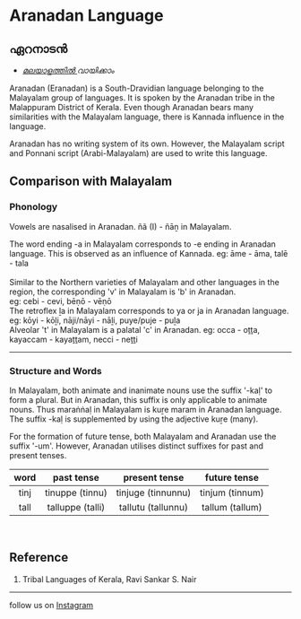 # Aranadan Language


## ഏറനാടന്‍

* _[മലയാളത്തില്‍ ](/aranadan/)വായിക്കാം_

Aranadan (Eranadan) is a South-Dravidian language belonging to the Malayalam group of languages. It is spoken by the Aranadan tribe in the Malappuram District of Kerala. Even though Aranadan bears many similarities with the Malayalam language, there is Kannada influence in the language.

Aranadan has no writing system of its own. However, the Malayalam script and Ponnani script (Arabi-Malayalam) are used to write this language.

## Comparison with Malayalam

### Phonology

Vowels are nasalised in Aranadan. ñã (I) - ñāṉ in Malayalam. 
<br>

The word ending -a in Malayalam corresponds to -e ending in Aranadan language. This is observed as an influence of Kannada. 
eg: āme - āma, talē - tala
<br>
<br>
Similar to the Northern varieties of Malayalam and other languages in the region, the corresponding 'v' in Malayalam is 'b' in Aranadan. <br>
eg: cebi - cevi, bēṇō - vēṇō
<br>
The retroflex ḻa in Malayalam corresponds to ya or ja in Aranadan language.
eg: kōyi - kōḻi, nāji/nāyi - nāḻi, puye/puje - puḻa
<br>
Alveolar 't' in Malayalam is a palatal 'c' in Aranadan. 
eg: occa - oṯṯa, kayaccam - kayaṯṯam, necci - neṯṯi
______________

### Structure and Words

In Malayalam, both animate and inanimate nouns use the suffix '-kaḷ' to form a plural. But in Aranadan, this suffix is only applicable to animate nouns. Thus maraṅṅaḷ in Malayalam is kuṟe maram in Aranadan language. The suffix -kaḷ is supplemented by using the adjective kuṟe (many).

For the formation of future tense, both Malayalam and Aranadan use the suffix '-um'. However, Aranadan utilises distinct suffixes for past and present tenses. 

| word | past tense | present tense | future tense |
| :--------: | :----: | :--------: | :----: |
| tinj | tinuppe (tinnu) | tinjuge (tinnunnu)| tinjum (tinnum)|
| tall| talluppe (talli) | tallutu (tallunnu)| tallum (tallum)|

<br>

## Reference

1. Tribal Languages of Kerala, Ravi Sankar S. Nair

______________________________________________________
follow us on [Instagram](https://www.instagram.com/malayalamozhi/)
